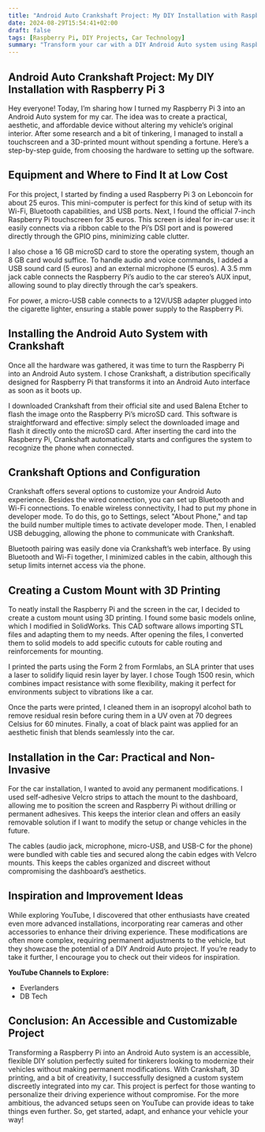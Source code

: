 ```yaml
---
title: "Android Auto Crankshaft Project: My DIY Installation with Raspberry Pi 3"
date: 2024-08-29T15:54:41+02:00
draft: false
tags: [Raspberry Pi, DIY Projects, Car Technology]
summary: "Transform your car with a DIY Android Auto system using Raspberry Pi 3. Discover how to create a functional, aesthetic setup without breaking the bank."
---
```


## Android Auto Crankshaft Project: My DIY Installation with Raspberry Pi 3

Hey everyone! Today, I’m sharing how I turned my Raspberry Pi 3 into an Android Auto system for my car. The idea was to create a practical, aesthetic, and affordable device without altering my vehicle’s original interior. After some research and a bit of tinkering, I managed to install a touchscreen and a 3D-printed mount without spending a fortune. Here’s a step-by-step guide, from choosing the hardware to setting up the software.

## Equipment and Where to Find It at Low Cost

For this project, I started by finding a used Raspberry Pi 3 on Leboncoin for about 25 euros. This mini-computer is perfect for this kind of setup with its Wi-Fi, Bluetooth capabilities, and USB ports. Next, I found the official 7-inch Raspberry Pi touchscreen for 35 euros. This screen is ideal for in-car use: it easily connects via a ribbon cable to the Pi’s DSI port and is powered directly through the GPIO pins, minimizing cable clutter.

I also chose a 16 GB microSD card to store the operating system, though an 8 GB card would suffice. To handle audio and voice commands, I added a USB sound card (5 euros) and an external microphone (5 euros). A 3.5 mm jack cable connects the Raspberry Pi’s audio to the car stereo’s AUX input, allowing sound to play directly through the car’s speakers.

For power, a micro-USB cable connects to a 12V/USB adapter plugged into the cigarette lighter, ensuring a stable power supply to the Raspberry Pi.

## Installing the Android Auto System with Crankshaft

Once all the hardware was gathered, it was time to turn the Raspberry Pi into an Android Auto system. I chose Crankshaft, a distribution specifically designed for Raspberry Pi that transforms it into an Android Auto interface as soon as it boots up.

I downloaded Crankshaft from their official site and used Balena Etcher to flash the image onto the Raspberry Pi’s microSD card. This software is straightforward and effective: simply select the downloaded image and flash it directly onto the microSD card. After inserting the card into the Raspberry Pi, Crankshaft automatically starts and configures the system to recognize the phone when connected.

## Crankshaft Options and Configuration

Crankshaft offers several options to customize your Android Auto experience. Besides the wired connection, you can set up Bluetooth and Wi-Fi connections. To enable wireless connectivity, I had to put my phone in developer mode. To do this, go to Settings, select "About Phone," and tap the build number multiple times to activate developer mode. Then, I enabled USB debugging, allowing the phone to communicate with Crankshaft.

Bluetooth pairing was easily done via Crankshaft’s web interface. By using Bluetooth and Wi-Fi together, I minimized cables in the cabin, although this setup limits internet access via the phone.

## Creating a Custom Mount with 3D Printing

To neatly install the Raspberry Pi and the screen in the car, I decided to create a custom mount using 3D printing. I found some basic models online, which I modified in SolidWorks. This CAD software allows importing STL files and adapting them to my needs. After opening the files, I converted them to solid models to add specific cutouts for cable routing and reinforcements for mounting.

I printed the parts using the Form 2 from Formlabs, an SLA printer that uses a laser to solidify liquid resin layer by layer. I chose Tough 1500 resin, which combines impact resistance with some flexibility, making it perfect for environments subject to vibrations like a car.

Once the parts were printed, I cleaned them in an isopropyl alcohol bath to remove residual resin before curing them in a UV oven at 70 degrees Celsius for 60 minutes. Finally, a coat of black paint was applied for an aesthetic finish that blends seamlessly into the car.

## Installation in the Car: Practical and Non-Invasive

For the car installation, I wanted to avoid any permanent modifications. I used self-adhesive Velcro strips to attach the mount to the dashboard, allowing me to position the screen and Raspberry Pi without drilling or permanent adhesives. This keeps the interior clean and offers an easily removable solution if I want to modify the setup or change vehicles in the future.

The cables (audio jack, microphone, micro-USB, and USB-C for the phone) were bundled with cable ties and secured along the cabin edges with Velcro mounts. This keeps the cables organized and discreet without compromising the dashboard’s aesthetics.

## Inspiration and Improvement Ideas

While exploring YouTube, I discovered that other enthusiasts have created even more advanced installations, incorporating rear cameras and other accessories to enhance their driving experience. These modifications are often more complex, requiring permanent adjustments to the vehicle, but they showcase the potential of a DIY Android Auto project. If you’re ready to take it further, I encourage you to check out their videos for inspiration.

**YouTube Channels to Explore:**

- Everlanders
- DB Tech

## Conclusion: An Accessible and Customizable Project

Transforming a Raspberry Pi into an Android Auto system is an accessible, flexible DIY solution perfectly suited for tinkerers looking to modernize their vehicles without making permanent modifications. With Crankshaft, 3D printing, and a bit of creativity, I successfully designed a custom system discreetly integrated into my car. This project is perfect for those wanting to personalize their driving experience without compromise. For the more ambitious, the advanced setups seen on YouTube can provide ideas to take things even further. So, get started, adapt, and enhance your vehicle your way!
